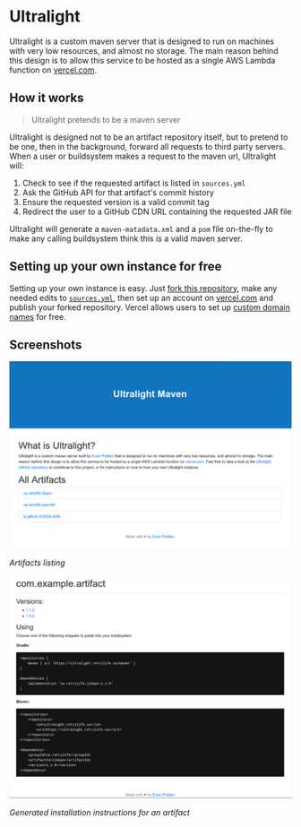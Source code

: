 # Ultralight 
Ultralight is a custom maven server that is designed to run on machines with very low resources, and almost no storage. The main reason behind this design is to allow this service to be hosted as a single AWS Lambda function on [vercel.com](https://vercel.com).

## How it works

> Ultralight pretends to be a maven server

Ultralight is designed not to be an artifact repository itself, but to pretend to be one, then in the background, forward all requests to third party servers. When a user or buildsystem makes a request to the maven url, Ultralight will:

 1. Check to see if the requested artifact is listed in `sources.yml`
 2. Ask the GitHub API for that artifact's commit history
 3. Ensure the requested version is a valid commit tag
 4. Redirect the user to a GitHub CDN URL containing the requested JAR file

Ultralight will generate a `maven-matadata.xml` and a `pom` file on-the-fly to make any calling buildsystem think this is a valid maven server.

## Setting up your own instance for free

Setting up your own instance is easy. Just [fork this repository](https://github.com/Ewpratten/ultralight/fork), make any needed edits to [`sources.yml`](https://github.com/Ewpratten/ultralight/blob/master/sources.yml), then set up an account on [vercel.com](https://vercel.com) and publish your forked repository. Vercel allows users to set up [custom domain names](https://vercel.com/docs/custom-domains) for free.

## Screenshots

![](./assets/ultralight-index.png)

*Artifacts listing*

![](assets/ultralight-artifact.png)

*Generated installation instructions for an artifact*
